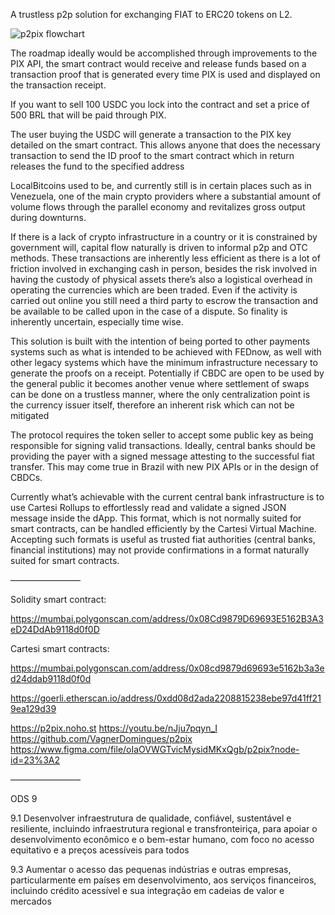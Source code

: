A trustless p2p solution for exchanging FIAT to ERC20 tokens on L2.

![p2pix flowchart](https://github.com/doiim/p2pix/blob/master/public/p2pix_fluxogram.png?raw=true)


The roadmap ideally would be accomplished through improvements to the PIX API, the smart contract would receive and release funds based on a transaction proof that is generated every time PIX is used and displayed on the transaction receipt.



If you want to sell 100 USDC you lock into the contract and set a price of 500 BRL that will be paid through PIX.



The user buying the USDC will generate a transaction to the PIX key detailed on the smart contract. This allows anyone that does the necessary transaction to send the ID proof to the smart contract which in return releases the fund to the specified address



LocalBitcoins used to be, and currently still is in certain places such as in Venezuela, one of the main crypto providers where a substantial amount of volume flows through the parallel economy and revitalizes gross output during downturns.



If there is a lack of crypto infrastructure in a country or it is constrained by government will, capital flow naturally is driven to informal p2p and OTC methods. These transactions are inherently less efficient as there is a lot of friction involved in exchanging cash in person, besides the risk involved in having the custody of physical assets there’s also a logistical overhead in operating the currencies which are been traded. Even if the activity is carried out online you still need a third party to escrow the transaction and be available to be called upon in the case of a dispute. So finality is inherently uncertain, especially time wise.



This solution is built with the intention of being ported to other payments systems such as what is intended to be achieved with FEDnow, as well with other legacy systems which have the minimum infrastructure necessary to generate the proofs on a receipt. Potentially if CBDC are open to be used by the general public it becomes another venue where settlement of swaps can be done on a trustless manner, where the only centralization point is the currency issuer itself, therefore an inherent risk which can not be mitigated 



The protocol requires the token seller to accept some public key as being responsible for signing valid transactions. Ideally, central banks should be providing the payer with a signed message attesting to the successful fiat transfer. This may come true in Brazil with new PIX APIs or in the design of CBDCs.



Currently what’s achievable with the current central bank infrastructure is to use Cartesi Rollups to effortlessly read and validate a signed JSON message inside the dApp. This format, which is not normally suited for smart contracts, can be handled efficiently by the Cartesi Virtual Machine. Accepting such formats is useful as trusted fiat authorities (central banks, financial institutions) may not provide confirmations in a format naturally suited for smart contracts.



––––––––––––––––

Solidity smart contract:

https://mumbai.polygonscan.com/address/0x08Cd9879D69693E5162B3A3eD24DdAb9118d0f0D

Cartesi smart contracts:

https://mumbai.polygonscan.com/address/0x08cd9879d69693e5162b3a3ed24ddab9118d0f0d

https://goerli.etherscan.io/address/0xdd08d2ada2208815238ebe97d41ff219ea129d39

https://p2pix.noho.st
https://youtu.be/nJju7pqyn_I
https://github.com/VagnerDomingues/p2pix
https://www.figma.com/file/oIaOVWGTvicMysidMKxQgb/p2pix?node-id=23%3A2




––––––––––––––––

ODS 9


9.1 Desenvolver infraestrutura de qualidade, confiável, sustentável e resiliente, incluindo infraestrutura regional e transfronteiriça, para apoiar o desenvolvimento econômico e o bem-estar humano, com foco no acesso equitativo e a preços acessíveis para todos



9.3 Aumentar o acesso das pequenas indústrias e outras empresas, particularmente em países em desenvolvimento, aos serviços financeiros, incluindo crédito acessível e sua integração em cadeias de valor e mercados
